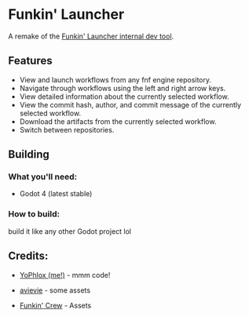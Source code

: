# Funkin' Launcher

A remake of the [Funkin' Launcher internal dev tool](https://funkin.me/blog/2024-03-12/#the-factory-must-grow).

## Features

- View and launch workflows from any fnf engine repository.
- Navigate through workflows using the left and right arrow keys.
- View detailed information about the currently selected workflow.
- View the commit hash, author, and commit message of the currently selected workflow.
- Download the artifacts from the currently selected workflow.
- Switch between repositories.

## Building

### What you'll need:

- Godot 4 (latest stable)

### How to build:

build it like any other Godot project lol

## Credits:

- [YoPhlox (me!)](https://github.com/YoPhlox) - mmm code!

- [avievie](https://github.com/avievie) - some assets

- [Funkin' Crew](https://github.com/FunkinCrew) - Assets